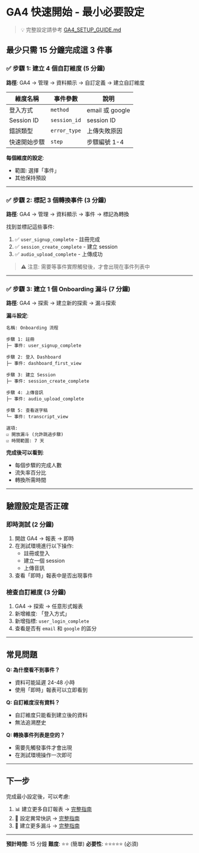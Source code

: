# GA4 快速開始 - 最小必要設定

> 💡 完整設定請參考 [GA4_SETUP_GUIDE.md](./GA4_SETUP_GUIDE.md)

## 最少只需 15 分鐘完成這 3 件事

### ✅ 步驟 1: 建立 4 個自訂維度 (5 分鐘)

**路徑**: GA4 → 管理 → 資料顯示 → 自訂定義 → 建立自訂維度

| 維度名稱 | 事件參數 | 說明 |
|---------|---------|------|
| 登入方式 | `method` | email 或 google |
| Session ID | `session_id` |  session ID |
| 錯誤類型 | `error_type` | 上傳失敗原因 |
| 快速開始步驟 | `step` | 步驟編號 1-4 |

**每個維度的設定**:
- 範圍: 選擇「事件」
- 其他保持預設

---

### ✅ 步驟 2: 標記 3 個轉換事件 (3 分鐘)

**路徑**: GA4 → 管理 → 資料顯示 → 事件 → 標記為轉換

找到並標記這些事件:
1. ✅ `user_signup_complete` - 註冊完成
2. ✅ `session_create_complete` - 建立 session
3. ✅ `audio_upload_complete` - 上傳成功

> ⚠️ 注意: 需要等事件實際觸發後，才會出現在事件列表中

---

### ✅ 步驟 3: 建立 1 個 Onboarding 漏斗 (7 分鐘)

**路徑**: GA4 → 探索 → 建立新的探索 → 漏斗探索

**漏斗設定**:
```
名稱: Onboarding 流程

步驟 1: 註冊
├─ 事件: user_signup_complete

步驟 2: 登入 Dashboard
├─ 事件: dashboard_first_view

步驟 3: 建立 Session
├─ 事件: session_create_complete

步驟 4: 上傳音訊
├─ 事件: audio_upload_complete

步驟 5: 查看逐字稿
└─ 事件: transcript_view

選項:
☑ 開放漏斗 (允許跳過步驟)
☑ 時間範圍: 7 天
```

**完成後可以看到**:
- 每個步驟的完成人數
- 流失率百分比
- 轉換所需時間

---

## 驗證設定是否正確

### 即時測試 (2 分鐘)

1. 開啟 GA4 → 報表 → 即時
2. 在測試環境進行以下操作:
   - 註冊或登入
   - 建立一個 session
   - 上傳音訊
3. 查看「即時」報表中是否出現事件

### 檢查自訂維度 (3 分鐘)

1. GA4 → 探索 → 任意形式報表
2. 新增維度: 「登入方式」
3. 新增指標: `user_login_complete`
4. 查看是否有 `email` 和 `google` 的區分

---

## 常見問題

**Q: 為什麼看不到事件？**
- 資料可能延遲 24-48 小時
- 使用「即時」報表可以立即看到

**Q: 自訂維度沒有資料？**
- 自訂維度只能看到建立後的資料
- 無法追溯歷史

**Q: 轉換事件列表是空的？**
- 需要先觸發事件才會出現
- 在測試環境操作一次即可

---

## 下一步

完成最小設定後，可以考慮:

1. 📊 建立更多自訂報表 → [完整指南](./GA4_SETUP_GUIDE.md#4-自訂報表建立)
2. 🔔 設定異常快訊 → [完整指南](./GA4_SETUP_GUIDE.md#5-即時監控設定)
3. 🎯 建立更多漏斗 → [完整指南](./GA4_SETUP_GUIDE.md#3-漏斗分析設定)

---

**預計時間**: 15 分鐘
**難度**: ⭐⭐ (簡單)
**必要性**: ⭐⭐⭐⭐⭐ (必須)
